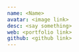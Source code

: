 ```yaml
---
name: <Name>
avatar: <image link>
desc: <say something>
web: <portfolio link>
github: <github link>
---
```

